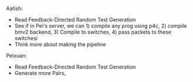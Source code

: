 Aatish:
- Read Feedback-Directed Random Test Generation
- See if in Pei's server, we can 1) compile any prog using p4c, 2) compile bmv2 backend, 3) Compile to switches, 4) pass packets to these switchesi
- Think more about making the pipeline

Peixuan:
- Read Feedback-Directed Random Test Generation
- Generate more Pairs, 
